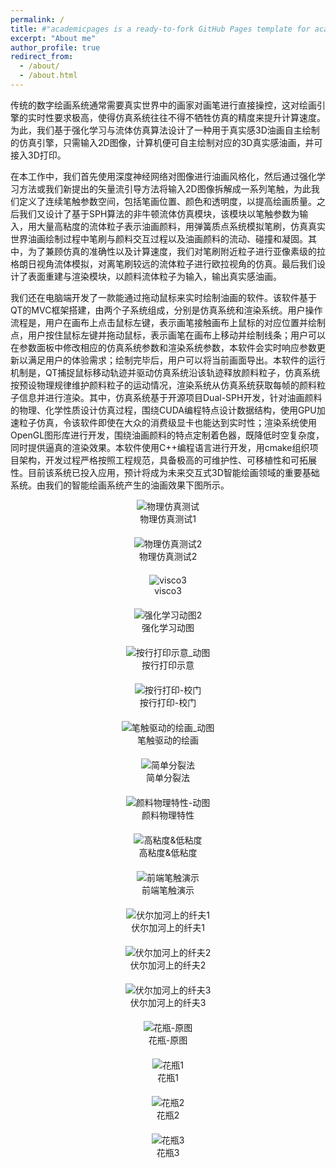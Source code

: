 ```yaml
---
permalink: /
title: #"academicpages is a ready-to-fork GitHub Pages template for academic personal websites"
excerpt: "About me"
author_profile: true
redirect_from: 
  - /about/
  - /about.html
---
```

传统的数字绘画系统通常需要真实世界中的画家对画笔进行直接操控，这对绘画引擎的实时性要求极高，使得仿真系统往往不得不牺牲仿真的精度来提升计算速度。为此，我们基于强化学习与流体仿真算法设计了一种用于真实感3D油画自主绘制的仿真引擎，只需输入2D图像，计算机便可自主绘制对应的3D真实感油画，并可接入3D打印。

在本工作中，我们首先使用深度神经网络对图像进行油画风格化，然后通过强化学习方法或我们新提出的矢量流引导方法将输入2D图像拆解成一系列笔触，为此我们定义了连续笔触参数空间，包括笔画位置、颜色和透明度，以提高绘画质量。之后我们又设计了基于SPH算法的非牛顿流体仿真模块，该模块以笔触参数为输入，用大量高粘度的流体粒子表示油画颜料，用弹簧质点系统模拟笔刷，仿真真实世界油画绘制过程中笔刷与颜料交互过程以及油画颜料的流动、碰撞和凝固。其中，为了兼顾仿真的准确性以及计算速度，我们对笔刷附近粒子进行亚像素级的拉格朗日视角流体模拟，对离笔刷较远的流体粒子进行欧拉视角的仿真。最后我们设计了表面重建与渲染模块，以颜料流体粒子为输入，输出真实感油画。

我们还在电脑端开发了一款能通过拖动鼠标来实时绘制油画的软件。该软件基于QT的MVC框架搭建，由两个子系统组成，分别是仿真系统和渲染系统。用户操作流程是，用户在画布上点击鼠标左键，表示画笔接触画布上鼠标的对应位置并绘制点，用户按住鼠标左键并拖动鼠标，表示画笔在画布上移动并绘制线条；用户可以在参数面板中修改相应的仿真系统参数和渲染系统参数，本软件会实时响应参数更新以满足用户的体验需求；绘制完毕后，用户可以将当前画面导出。本软件的运行机制是，QT捕捉鼠标移动轨迹并驱动仿真系统沿该轨迹释放颜料粒子，仿真系统按预设物理规律维护颜料粒子的运动情况，渲染系统从仿真系统获取每帧的颜料粒子信息并进行渲染。其中，仿真系统基于开源项目Dual-SPH开发，针对油画颜料的物理、化学性质设计仿真过程，围绕CUDA编程特点设计数据结构，使用GPU加速粒子仿真，令该软件即使在大众的消费级显卡也能达到实时性；渲染系统使用OpenGL图形库进行开发，围绕油画颜料的特点定制着色器，既降低时空复杂度，同时提供逼真的渲染效果。本软件使用C++编程语言进行开发，用cmake组织项目架构，开发过程严格按照工程规范，具备极高的可维护性、可移植性和可拓展性。目前该系统已投入应用，预计将成为未来交互式3D智能绘画领域的重要基础系统。由我们的智能绘画系统产生的油画效果下图所示。

<div align="center" style="margin-bottom: 20px;">
    <img src="/images/物理仿真测试.jpg" alt="物理仿真测试">
    <figcaption>物理仿真测试1</figcaption>
</div>
<div align="center" style="margin-bottom: 20px;">
    <img src="/images/物理仿真测试2.jpg" alt="物理仿真测试2">
    <figcaption>物理仿真测试2</figcaption>
</div>
<div align="center" style="margin-bottom: 20px;">
    <img src="/images/visco3.gif" alt="visco3">
    <figcaption>visco3</figcaption>
</div>
<div align="center" style="margin-bottom: 20px;">
    <img src="/images/强化学习动图.gif" alt="强化学习动图2">
    <figcaption>强化学习动图</figcaption>
</div>
<div align="center" style="margin-bottom: 20px;">
    <img src="/images/按行打印示意_动图.gif" alt="按行打印示意_动图">
    <figcaption>按行打印示意</figcaption>
</div>
<div align="center" style="margin-bottom: 20px;">
    <img src="/images/按行打印-校门.png" alt="按行打印-校门">
    <figcaption>按行打印-校门</figcaption>
</div>
<div align="center" style="margin-bottom: 20px;">
    <img src="/images/笔触驱动的绘画_动图.gif" alt="笔触驱动的绘画_动图">
    <figcaption>笔触驱动的绘画</figcaption>
</div>
<div align="center" style="margin-bottom: 20px;">
    <img src="/images/简单分裂法.gif" alt="简单分裂法">
    <figcaption>简单分裂法</figcaption>
</div>
<div align="center" style="margin-bottom: 20px;">
    <img src="/images/颜料物理特性-动图.gif" alt="颜料物理特性-动图">
    <figcaption>颜料物理特性</figcaption>
</div>
<div align="center" style="margin-bottom: 20px;">
    <img src="/images/高粘度&低粘度.gif" alt="高粘度&低粘度">
    <figcaption>高粘度&低粘度</figcaption>
</div>
<div align="center" style="margin-bottom: 20px;">
    <img src="/images/前端笔触演示.png" alt="前端笔触演示">
    <figcaption>前端笔触演示</figcaption>
</div>
<div align="center" style="margin-bottom: 20px;">
    <img src="/images/伏尔加河上的纤夫1.png" alt="伏尔加河上的纤夫1">
    <figcaption>伏尔加河上的纤夫1</figcaption>
</div>
<div align="center" style="margin-bottom: 20px;">
    <img src="/images/伏尔加河上的纤夫2.png" alt="伏尔加河上的纤夫2">
    <figcaption>伏尔加河上的纤夫2</figcaption>
</div>
<div align="center" style="margin-bottom: 20px;">
    <img src="/images/伏尔加河上的纤夫3.png" alt="伏尔加河上的纤夫3">
    <figcaption>伏尔加河上的纤夫3</figcaption>
</div>
<div align="center" style="margin-bottom: 20px;">
    <img src="/images/花瓶-原图.png" alt="花瓶-原图">
    <figcaption>花瓶-原图</figcaption>
</div>
<div align="center" style="margin-bottom: 20px;">
    <img src="/images/花瓶1.png" alt="花瓶1">
    <figcaption>花瓶1</figcaption>
</div>
<div align="center" style="margin-bottom: 20px;">
    <img src="/images/花瓶2.png" alt="花瓶2">
    <figcaption>花瓶2</figcaption>
</div>
<div align="center" style="margin-bottom: 20px;">
    <img src="/images/花瓶3.png" alt="花瓶3">
    <figcaption>花瓶3</figcaption>
</div>